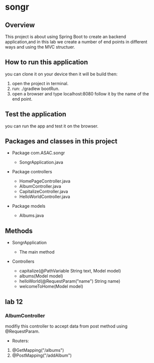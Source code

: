 # songr

## Overview

This project is about using Spring Boot to create an backend application,and in this lab we create a number of end points in different ways and using the MVC structuer.

## How to run this application

you can clone it on your device then it will be build then:

1. open the project in terminal.
2. run: ./gradlew bootRun.
3. open a browser and type localhost:8080 follow it by the name of the end point.

## Test the application

you can run the app and test it on the browser.

## Packages and classes in this project

* Package com.ASAC.songr
  * SongrApplication.java

* Package controllers
  * HomePageController.java
  * AlbumController.java
  * CapitalizeController.java
  * HelloWorldController.java

* Package models
  * Albums.java

## Methods

* SongrApplication
  * The main method

* Controllers
  * capitalize(@PathVariable String text, Model model)
  * albums(Model model)
  * helloWorld(@RequestParam("name") String name)
  * welcomeToHome(Model model)

## lab 12

### AlbumController

modifiy this controller to accept data from post method using @RequestParam.

* Routers:

1. @GetMapping("/albums")
2. @PostMapping("/addAlbum")
